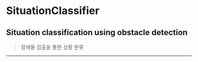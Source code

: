 # SituationClassifier

## Situation classification using obstacle detection
> 장애물 검출을 통한 상황 분류

---
